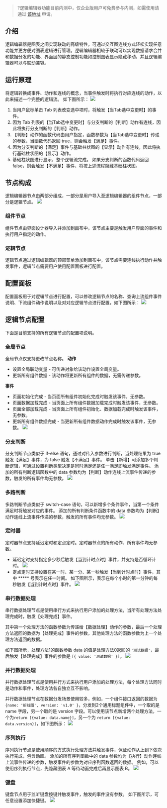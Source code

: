 >?逻辑编辑器功能目前内测中，仅企业版用户可免费参与内测，如需使用请通过 [该地址](https://docs.qq.com/form/page/DTGtrVWVZYW5EeWpW) 申请。

## 介绍
逻辑编辑器是图表之间实现联动的高级特性，可通过交互图连线方式轻松实现任意功能并更方便对图表逻辑进行管理。逻辑编辑器相较于联动可以实现数据请求合并和数据分发的功能、界面层的静态控制功能如控制图表显示隐藏移动，并且逻辑编辑器可以与联动兼容。

## 运行原理
将逻辑转换成事件、动作和连线的概念，当事件触发时将执行对应连线的动作，以此来描述一个完整的逻辑流。
如下图所示：
![](https://main.qcloudimg.com/raw/4bd9da074bb6800c6f24bd0f1819e4ad.png)
1.  当用户鼠标单击 Tab 列表改变选中项时，将触发【当Tab选中变更时】的事件。
2.  因为 Tab 列表的【当Tab选中变更时】与分支判断的【判断】动作有连线，因此将执行分支判断的【判断】动作。
3.  【判断】动作的函数代码由用户指定，函数参数为【当Tab选中变更时】传递的参数，当函数代码返回 true，则会触发【满足】事件。
4.  因为分支判断的【满足】事件与基础柱状图的【显示】动作有连线，因此将执行基础柱状图的【显示】动作。
5.  基础柱状图进行显示，整个逻辑流完成。
如果分支判断的函数代码返回 false，则会触发【不满足】事件，将按上述流程隐藏基础柱状图。

## 节点构成
逻辑编辑器节点由两部分组成，一部分是用户导入至逻辑编辑器的组件节点，一部分是逻辑节点。
![](https://main.qcloudimg.com/raw/ca515551575184a556af5ad25f90d1c5.png)

### 组件节点
组件节点由界面设计器导入并添加到画布中，该节点主要是触发用户界面的事件和执行用户指定的动作。

### 逻辑节点
逻辑节点通过逻辑编辑器的顶部菜单添加到画布中，该节点需要连线执行动作并触发事件，逻辑节点需要用户使用配置面板进行配置。

## 配置面板
配置面板用于对逻辑节点进行配置，可以修改逻辑节点的名称、查询上流组件事件说明、下流组件动作说明以及对对应逻辑节点进行配置，如下图所示：
![](https://main.qcloudimg.com/raw/40c404b092d587b69e5259115165c843.png)

## 逻辑节点配置
下面是目前支持的所有逻辑节点的配置项说明。

### 全局节点
全局节点仅支持更改节点名称。
**动作**
 - 设置全局联动变量 - 可传递对象给该动作设置全局变量。
 - 更新所有组件数据 - 该动作将更新所有组件的数据，无需传递参数。

**事件**
 - 页面初始化完成 - 当页面所有组件初始化完成时触发该事件，无参数。
 - 页面数据加载完成 - 当页面上所有组件数据加载完成时触发该事件，无参数。
 - 页面全部加载完成 - 当页面上所有组件初始化、数据加载完成时触发该事件，无参数。
 - 更新所有组件数据完成 - 当更新所有组件数据动作完成时触发该事件，无参数。
![](https://main.qcloudimg.com/raw/93af9d573a5fe00b102391e352ef340e.png)

### 分支判断
分支判断节点类似于 if-else 语句，通过对传入参数进行判断，当处理结果为 true 触发【满足】事件，为 false 触发【不满足】事件。
单击【新增】可添加多个判断逻辑，可通过设置判断类型决定是同时满足还是任一满足即触发满足事件。
添加的所有判断逻辑函数中的 data 参数均为【判断】动作连线上流事件传递的参数，触发的所有事件均无参数。
![](https://main.qcloudimg.com/raw/20d0274f080dd3e23a675eb2136dbfbb.png)

### 多路判断
多路判断节点类似于 switch-case 语句，可以新增多个条件事件，当第一个条件满足时将触发对应的事件。
添加的所有判断条件函数中的 data 参数均为【判断】动作连线上流事件传递的参数，触发的所有事件均无参数。
![](https://main.qcloudimg.com/raw/fec75c44c2e759b2f81fe05ca5e32d61.png)

### 定时器
定时器节点支持延迟定时和定点定时。定时器节点的所有动作、所有事件均无参数。
- 延迟定时支持指定多少秒后触发【当到计时点时】事件，并支持是否循环计时。
![](https://main.qcloudimg.com/raw/b0d53d7a0bb571d73c9b5bfd55de935d.png)
- 定点定时支持设置在某一时、某一分、某一秒触发【当到计时点时】事件，其中 \*\*\*\*\* 号表示在任一时间。
如下图所示，表示在每个小时的第一分钟的每秒触发【当到计时点时】事件。
![](https://main.qcloudimg.com/raw/842be3cbe0ea0ae86afe2f0b99e9cc1c.png)

### 串行数据处理
串行数据处理节点是使用串行方式来执行用户添加的处理方法，当所有处理方法处理完成时，触发【处理完成】事件。

其中第一个处理方法的函数参数为传递给【数据处理】动作的参数，最后一个处理方法返回的数据为【处理完成】事件的参数，其他处理方法的函数参数为上一个处理方法返回的数据。

如下图所示，处理方法1的函数参数 data 的值是处理方法0返回的 `'测试数据'`，最后触发【处理完成】事件的参数是 `[{ value: '测试数据' }]`。
![](https://main.qcloudimg.com/raw/9e60f906dac88122011d98ad9d8b3932.png)

### 并行数据处理
并行数据处理节点是使用并行方式来执行用户添加的处理方法，每个处理方法同时是动作和事件，处理方法各自独立互不影响。

并行数据处理节点在数据分发场景使用较多，例如，一个组件接口返回的数据为 `{name: '折线图', version: 'v1.0' }`，分发到2个通用标题组件中，一个取的是 name 字段，另一个取的是 version 字段。可以使用该节点新增两个处理方法，一个为`return [{value: data.name}]`，另一个为 `return [{value: data.version}]`，如下图所示：
![](https://main.qcloudimg.com/raw/2fb4ba9935834ebf55f7d2a3dfe90af7.png)

### 序列执行
序列执行节点是使用顺序的方式执行处理方法并触发事件，保证动作从上到下依次执行完成，包含动画。
添加的所有序列函数中的 data 参数均为【执行】动作连线上流事件传递的参数，触发事件的参数为对应序列函数返回的数据。
例如，可以使用序列执行节点，先隐藏图表 A 等待动画完成后再显示图表 B。
![](https://main.qcloudimg.com/raw/4bcf8c4c96f930bdb5b96febc736ab6b.png)

### 键盘
键盘节点用于监听键盘按键并触发事件，触发的事件没有参数。
如下图所示，可任意设置添加快捷键。
![](https://main.qcloudimg.com/raw/7d8c2e026f9a3a2db61ecd2bd6ebbf5d.png)

 
